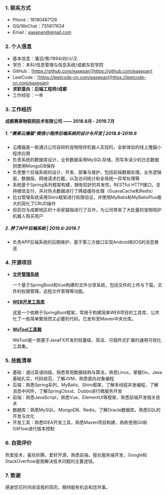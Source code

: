 ### 1. 联系方式

- Phone：18180467126
- QQ/WeChat：735817834
- Email：easepan@gmail.com

### 2. 个人信息
- 基本信息：潘滔/男/1994/四川/汉
- 学历：本科/信息管理与信息系统/成都东软学院
- GitHub：[https://github.com/easepan](https://github.com/easepan)
- LeetCode：[https://leetcode-cn.com/easepan](https://leetcode-cn.com/easepan)
- **求职意向：后端工程师/成都**
- 工作经验：一年

### 3. 工作经历

**成都赛果物联网技术有限公司 —— 2018.8月 - 2019.7月**

##### 1. “赛果云撸猫”微信小程序后端系统的设计与开发 | 2018.8-2019.6

- 云撸猫是一款通过公司自研的宠物陪伴机器人实现的，全新体验的线上撸猫小程序应用
- 负责系统的数据库设计，业务数据采用MySQL存储，而写多读少的日志数据则使用MongoDB保存
- 负责整个后端系统的设计、开发、部署与维护，包括前端数据处理，业务逻辑层，数据层，网络请求拦截，以及访问统计和全局统一异常处理等
- 系统基于Spring系列框架构建，拥有较好的并发性，RESTful HTTP接口，支持微信支付，并对热点数据进行了两级缓存处理（GuavaCache和Redis）
- 后台管理系统采用Shiro框架进行权限验证，并使用MyBatis和MyBatisPlus极大的简化了CRUD操作
- 目前仅与成都地区的十余家猫咖进行了合作，为公司带来了大批量的宠物陪护机器人购买用户

##### 2. 胖丁APP后端系统 | 2019.6-2019.7

- 负责APP后端系统的后期维护，基于第三方接口实现Android和IOS的消息推送

### 4. 开源项目

- [**文件管理系统**](https://github.com/code4everything/efo)

    一个基于SpringBoot和Vue构建的文件分享系统，包括文件的上传与下载，文件的权限管理，远程文件管理等功能。

- [**WEB开发工具库**](https://github.com/code4everything/boot-surface)

    这是一个依赖于SpringBoot框架，常用于构建简单WEB项目的工具库，公共化了一些简单繁琐而又必要的代码，已发布至Maven中央仓库。
    
- [**WeTool工具箱**](https://gitee.com/code4everything/wetool)

    WeTool是一款基于JavaFX开发的轻量级、简洁、可插件式扩展的通用可视化工具集。

### 5. 技能清单

- 基础：通过英语四级，熟悉常用数据结构与算法，熟悉Linux，掌握Go，Java基础扎实，代码规范，了解JVM，熟悉面向对象编程
- 后端：熟悉Spring系列，MyBatis、Shiro框架，了解多线程并发编程，了解消息中间件，了解SpringCloud、Dubbo进行微服务开发
- 前端：熟悉JavaScript，熟悉Vue、ElementUI等框架，熟悉前端开发相关技术
- 数据库：熟悉MySQL、MongoDB、Redis，了解Oracle数据库，熟悉SQL的开发与优化
- 开发工具：熟悉IDEA开发工具，熟悉Maven项目构建，熟练使用Git和GitFlow进行版本控制

### 6. 自我评价

热爱技术，喜欢折腾，爱好开源，熟悉前端，擅长服务端开发，Google和StackOverflow是我解决技术问题的主要途径。

### 7. 致谢

感谢您花时间阅读我的简历，期待能有机会和您共事。
